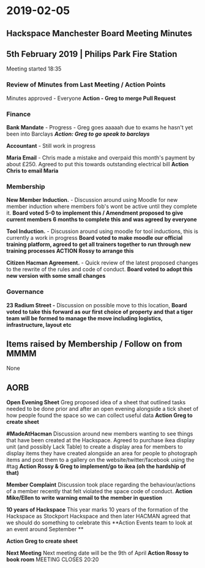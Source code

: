 ﻿# 2019-02-05

## Hackspace Manchester Board Meeting Minutes

## 5th February 2019 | Philips Park Fire Station

Meeting started 18:35

### Review of Minutes from Last Meeting / Action Points

Minutes approved - Everyone **Action - Greg to merge Pull Request**

### Finance

**Bank Mandate** - Progress - Greg goes aaaaah due to exams he hasn't yet been into Barclays   ***Action: Greg to go speak to barclays***

**Accountant** -  Still work in progress 

**Maria Email** - Chris made a mistake and overpaid this month's payment by about £250. Agreed to put this towards outstanding electrical bill **Action Chris to email Maria**

### Membership

**New Member Induction.** - Discussion around using Moodle for new member induction where members fob's wont be active until they complete it. **Board voted 5-0 to implement this / Amendment proposed to give current members 6 months to complete this and was agreed by everyone**

**Tool Induction.** - Discussion around using moodle for tool inductions, this is currently a work in progress **Board voted to make moodle our official training platform, agreed to get all trainers together to run through new training processes ACTION Rossy to arrange this**

**Citizen Hacman Agreement.** - Quick review of the latest proposed changes to the rewrite of the rules and code of conduct. **Board voted to adopt this new version with some small changes**


### Governance

**23 Radium Street -** Discussion on possible move to this location, **Board voted to take this forward as our first choice of property and that a tiger team will be formed to manage the move including logistics, infrastructure, layout etc**

## Items raised by Membership / Follow on from MMMM

None 

## AORB

**Open Evening Sheet** Greg proposed idea of a sheet that outlined tasks needed to be done prior and after an open evening alongside a tick sheet of how people found the space so we can collect useful data **Action Greg to create sheet**

**#MadeAtHacman** Discussion around new members wanting to see things that have been created at the Hackspace. Agreed to purchase ikea display unit (and possibly Lack Table) to create a display area for members to display items they have created alongside an area for people to photograph items and post them to a gallery on the website/twitter/facebook using the #tag **Action Rossy & Greg to implement/go to ikea (oh the hardship of that)**

**Member Complaint**  Discussion took place regarding the behaviour/actions of a member recently that felt violated the space code of conduct. **Action Mike/Ellen to write warning email to the member in question**

**10 years of Hackspace** This year marks 10 years of the formation of the Hackspace as Stockport Hackspace and then later HACMAN agreed that we should do something to celebrate this **Action Events team to look at an event around September **

**Action Greg to create sheet**

**Next Meeting** Next meeting date will be the 9th of April **Action Rossy to book room**
MEETING CLOSES 20:20
